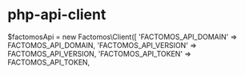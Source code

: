 # php-api-client

 $factomosApi = new Factomos\Client([
                'FACTOMOS_API_DOMAIN' => FACTOMOS_API_DOMAIN,
                'FACTOMOS_API_VERSION' => FACTOMOS_API_VERSION,
                'FACTOMOS_API_TOKEN' => FACTOMOS_API_TOKEN,
            
